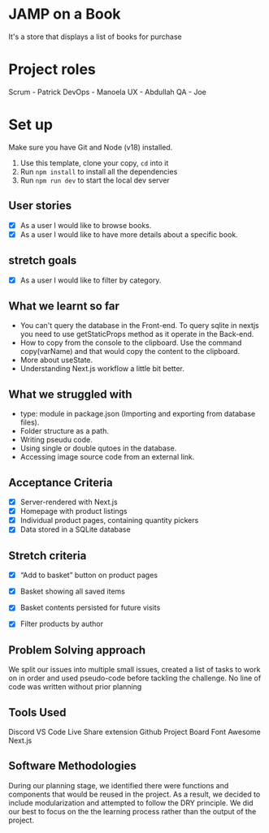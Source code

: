 # JAMP on a Book

It's a store that displays a list of books for purchase

# Project roles
Scrum - Patrick
DevOps - Manoela
UX - Abdullah
QA - Joe

# Set up 
Make sure you have Git and Node (v18) installed.

1. Use this template, clone your copy, `cd` into it
2. Run `npm install` to install all the dependencies
3. Run `npm run dev` to start the local dev server


## User stories

- [X] As a user I would like to browse books.
- [X] As a user I would like to have more details about a specific book.

## stretch goals

- [X] As a user I would like to filter by category.



## What we learnt so far

- You can't query the database in the Front-end. To query sqlite in nextjs you need to use  getStaticProps method as it operate in the Back-end.
- How to copy from the console to the clipboard. Use the command copy(varName) and that would copy the content to the clipboard.
- More about useState.
- Understanding Next.js workflow a little bit better.


## What we struggled with

- type: module in package.json (Importing and exporting from database files).
- Folder structure as a path.
- Writing pseudu code.
- Using single or double qutoes in the database.
- Accessing image source code from an external link.



## Acceptance Criteria 


- [X] Server-rendered with Next.js
- [X] Homepage with product listings
- [X] Individual product pages, containing quantity pickers
- [X] Data stored in a SQLite database

## Stretch criteria

- [X] “Add to basket” button on product pages
- [X] Basket showing all saved items
- [X] Basket contents persisted for future visits
- [X] Filter products by author



## Problem Solving approach
We split our issues into multiple small issues, created a list of tasks to work on in order and used pseudo-code before tackling the challenge.
No line of code was written without prior planning

## Tools Used
Discord
VS Code Live Share extension
Github Project Board
Font Awesome
Next.js


## Software Methodologies
During our planning stage, we identified there were functions and components that would be reused in the project. As a result, we decided to include modularization and attempted to follow the DRY principle.
We did our best to focus on the the learning process rather than the output of the project.


